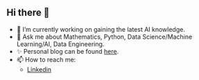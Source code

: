 ## Hi there 👋

<!--
**JoeJoe1313/JoeJoe1313** is a ✨ _special_ ✨ repository because its `README.md` (this file) appears on your GitHub profile.

Here are some ideas to get you started:

- 🔭 I’m currently working on ...
- 🌱 I’m currently learning ...
- 👯 I’m looking to collaborate on ...
- 🤔 I’m looking for help with ...
- 💬 Ask me about ...
- 📫 How to reach me: ...
- 😄 Pronouns: ...
- ⚡ Fun fact: ...
-->

- 🔭 I’m currently working on gaining the latest AI knowledge.
- 💬 Ask me about Mathematics, Python, Data Science/Machine Learning/AI, Data Engineering.
- ✨ Personal blog can be found [here](https://joejoe1313.github.io).
- 📫 How to reach me:
    - [Linkedin](https://www.linkedin.com/in/joana-levtcheva-479844164/)
